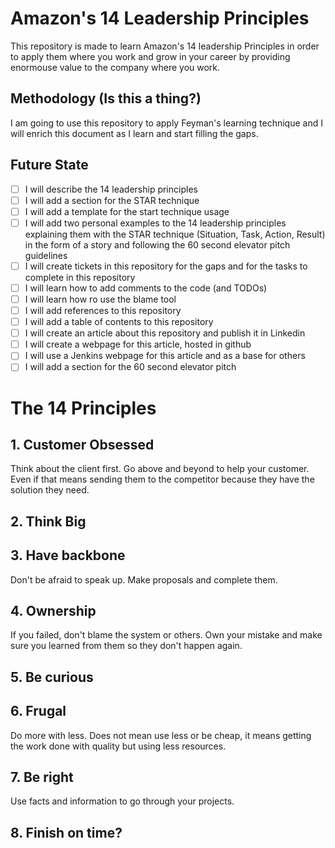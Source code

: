 # Amazon's 14 Leadership Principles
This repository is made to learn Amazon's 14 leadership Principles in order to apply them where you work and grow in your career by providing enormouse value to the company where you work.
## Methodology (Is this a thing?)
I am going to use this repository to apply Feyman's learning technique and I will enrich this document as I learn and start filling the gaps.
## Future State
- [ ] I will describe the 14 leadership principles
- [ ] I will add a section for the STAR technique
- [ ] I will add a template for the start technique usage
- [ ] I will add two personal examples to the 14 leadership principles explaining them with the STAR technique (Situation, Task, Action, Result) in the form of a story and following the 60 second elevator pitch guidelines
- [ ] I will create tickets in this repository for the gaps and for the tasks to complete in this repository
- [ ] I will learn how to add comments to the code (and TODOs)
- [ ] I will learn how ro use the blame tool
- [ ] I will add references to this repository
- [ ] I will add a table of contents to this repository
- [ ] I will create an article about this repository and publish it in Linkedin
- [ ] I will create a webpage for this article, hosted in github
- [ ] I will use a Jenkins webpage for this article and as a base for others
- [ ] I will add a section for the 60 second elevator pitch
# The 14 Principles
## 1. Customer Obsessed
Think about the client first. Go above and beyond to help your customer. Even if that means sending them to the competitor because they have the solution they need.
## 2. Think Big
## 3. Have backbone
Don't be afraid to speak up. Make proposals and complete them.
## 4. Ownership
If you failed, don't blame the system or others. Own your mistake and make sure you learned from them so they don't happen again.
## 5. Be curious
## 6. Frugal
Do more with less. Does not mean use less or be cheap, it means getting the work done with quality but using less resources.
## 7. Be right
Use facts and information to go through your projects.
## 8. Finish on time?
